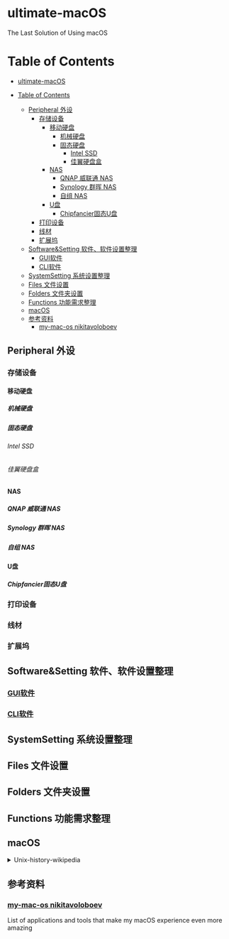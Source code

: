 # ultimate-macOS

The Last Solution of Using macOS

Table of Contents
=================

   * [ultimate-macOS]()
   
   * [Table of Contents]()
      * [Peripheral 外设]()
         * [存储设备]()
            * [移动硬盘]()
               * [机械硬盘]()
               * [固态硬盘]()
                  * [Intel SSD]()
                  * [佳翼硬盘盒]()
            * [NAS]()
               * [QNAP 威联通 NAS]()
               * [Synology 群晖 NAS]()
               * [自组 NAS]()
            * [U盘]()
               * [Chipfancier固态U盘]()
         * [打印设备]()
         * [线材]()
         * [扩展坞]()
      * [Software&amp;Setting 软件、软件设置整理]()
         * [<a href="https://github.com/suliveevil/ultimate-macOS/tree/master/Software&Setting/GUI/README.md">GUI软件</a>]()
         * [<a href="https://github.com/suliveevil/ultimate-macOS/tree/master/Software&Setting/CLI/README.md">CLI软件</a>]()
      * [SystemSetting 系统设置整理]()
      * [Files 文件设置]()
      * [Folders 文件夹设置]()
      * [Functions 功能需求整理]()
      * [macOS]()
      * [参考资料]()
         * [<a href="https://github.com/nikitavoloboev/my-mac-os">my-mac-os nikitavoloboev</a>]()

## Peripheral 外设

### 存储设备

#### 移动硬盘

##### 机械硬盘

##### 固态硬盘

###### Intel SSD



###### 佳翼硬盘盒

#### NAS

##### QNAP 威联通 NAS

##### Synology 群晖 NAS

##### 自组 NAS

#### U盘

##### Chipfancier固态U盘



### 打印设备

### 线材

### 扩展坞

## Software&Setting 软件、软件设置整理

### [GUI软件](https://github.com/suliveevil/ultimate-macOS/tree/master/Software%26Setting/GUI/README.md)

### [CLI软件](https://github.com/suliveevil/ultimate-macOS/tree/master/Software%26Setting/CLI/README.md)

## SystemSetting 系统设置整理

## Files 文件设置

## Folders 文件夹设置

## Functions 功能需求整理



## macOS

<details> <summary> Unix-history-wikipedia </summary> <p float="left">  <bt><img src='https://github.com/suliveevil/ultimate-macOS/blob/master/Resources/Unix_history_wikipedia.svg' />  </p></details> 

## 参考资料

### [my-mac-os nikitavoloboev](https://github.com/nikitavoloboev/my-mac-os)

List of applications and tools that make my macOS experience even more amazing

